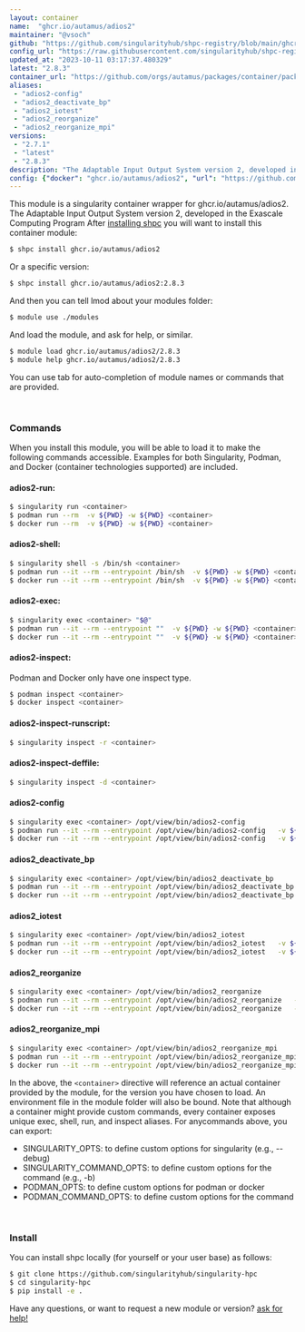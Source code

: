 ```yaml
---
layout: container
name:  "ghcr.io/autamus/adios2"
maintainer: "@vsoch"
github: "https://github.com/singularityhub/shpc-registry/blob/main/ghcr.io/autamus/adios2/container.yaml"
config_url: "https://raw.githubusercontent.com/singularityhub/shpc-registry/main/ghcr.io/autamus/adios2/container.yaml"
updated_at: "2023-10-11 03:17:37.480329"
latest: "2.8.3"
container_url: "https://github.com/orgs/autamus/packages/container/package/adios2"
aliases:
 - "adios2-config"
 - "adios2_deactivate_bp"
 - "adios2_iotest"
 - "adios2_reorganize"
 - "adios2_reorganize_mpi"
versions:
 - "2.7.1"
 - "latest"
 - "2.8.3"
description: "The Adaptable Input Output System version 2, developed in the Exascale Computing Program"
config: {"docker": "ghcr.io/autamus/adios2", "url": "https://github.com/orgs/autamus/packages/container/package/adios2", "maintainer": "@vsoch", "description": "The Adaptable Input Output System version 2, developed in the Exascale Computing Program", "latest": {"2.8.3": "sha256:9e80c7aeed6091aba262a761376a2504699f3b3cd404f524db4c527d4c102c72"}, "tags": {"2.7.1": "sha256:ad475f144747104b57674f84e72efa877e904645ce5edeb9d43a06e058764c72", "latest": "sha256:9e80c7aeed6091aba262a761376a2504699f3b3cd404f524db4c527d4c102c72", "2.8.3": "sha256:9e80c7aeed6091aba262a761376a2504699f3b3cd404f524db4c527d4c102c72"}, "aliases": {"adios2-config": "/opt/view/bin/adios2-config", "adios2_deactivate_bp": "/opt/view/bin/adios2_deactivate_bp", "adios2_iotest": "/opt/view/bin/adios2_iotest", "adios2_reorganize": "/opt/view/bin/adios2_reorganize", "adios2_reorganize_mpi": "/opt/view/bin/adios2_reorganize_mpi"}}
---
```


This module is a singularity container wrapper for ghcr.io/autamus/adios2.
The Adaptable Input Output System version 2, developed in the Exascale Computing Program
After [installing shpc](#install) you will want to install this container module:


```bash
$ shpc install ghcr.io/autamus/adios2
```

Or a specific version:

```bash
$ shpc install ghcr.io/autamus/adios2:2.8.3
```

And then you can tell lmod about your modules folder:

```bash
$ module use ./modules
```

And load the module, and ask for help, or similar.

```bash
$ module load ghcr.io/autamus/adios2/2.8.3
$ module help ghcr.io/autamus/adios2/2.8.3
```

You can use tab for auto-completion of module names or commands that are provided.

<br>

### Commands

When you install this module, you will be able to load it to make the following commands accessible.
Examples for both Singularity, Podman, and Docker (container technologies supported) are included.

#### adios2-run:

```bash
$ singularity run <container>
$ podman run --rm  -v ${PWD} -w ${PWD} <container>
$ docker run --rm  -v ${PWD} -w ${PWD} <container>
```

#### adios2-shell:

```bash
$ singularity shell -s /bin/sh <container>
$ podman run --it --rm --entrypoint /bin/sh  -v ${PWD} -w ${PWD} <container>
$ docker run --it --rm --entrypoint /bin/sh  -v ${PWD} -w ${PWD} <container>
```

#### adios2-exec:

```bash
$ singularity exec <container> "$@"
$ podman run --it --rm --entrypoint ""  -v ${PWD} -w ${PWD} <container> "$@"
$ docker run --it --rm --entrypoint ""  -v ${PWD} -w ${PWD} <container> "$@"
```

#### adios2-inspect:

Podman and Docker only have one inspect type.

```bash
$ podman inspect <container>
$ docker inspect <container>
```

#### adios2-inspect-runscript:

```bash
$ singularity inspect -r <container>
```

#### adios2-inspect-deffile:

```bash
$ singularity inspect -d <container>
```


#### adios2-config

```bash
$ singularity exec <container> /opt/view/bin/adios2-config
$ podman run --it --rm --entrypoint /opt/view/bin/adios2-config   -v ${PWD} -w ${PWD} <container> -c " $@"
$ docker run --it --rm --entrypoint /opt/view/bin/adios2-config   -v ${PWD} -w ${PWD} <container> -c " $@"
```


#### adios2_deactivate_bp

```bash
$ singularity exec <container> /opt/view/bin/adios2_deactivate_bp
$ podman run --it --rm --entrypoint /opt/view/bin/adios2_deactivate_bp   -v ${PWD} -w ${PWD} <container> -c " $@"
$ docker run --it --rm --entrypoint /opt/view/bin/adios2_deactivate_bp   -v ${PWD} -w ${PWD} <container> -c " $@"
```


#### adios2_iotest

```bash
$ singularity exec <container> /opt/view/bin/adios2_iotest
$ podman run --it --rm --entrypoint /opt/view/bin/adios2_iotest   -v ${PWD} -w ${PWD} <container> -c " $@"
$ docker run --it --rm --entrypoint /opt/view/bin/adios2_iotest   -v ${PWD} -w ${PWD} <container> -c " $@"
```


#### adios2_reorganize

```bash
$ singularity exec <container> /opt/view/bin/adios2_reorganize
$ podman run --it --rm --entrypoint /opt/view/bin/adios2_reorganize   -v ${PWD} -w ${PWD} <container> -c " $@"
$ docker run --it --rm --entrypoint /opt/view/bin/adios2_reorganize   -v ${PWD} -w ${PWD} <container> -c " $@"
```


#### adios2_reorganize_mpi

```bash
$ singularity exec <container> /opt/view/bin/adios2_reorganize_mpi
$ podman run --it --rm --entrypoint /opt/view/bin/adios2_reorganize_mpi   -v ${PWD} -w ${PWD} <container> -c " $@"
$ docker run --it --rm --entrypoint /opt/view/bin/adios2_reorganize_mpi   -v ${PWD} -w ${PWD} <container> -c " $@"
```



In the above, the `<container>` directive will reference an actual container provided
by the module, for the version you have chosen to load. An environment file in the
module folder will also be bound. Note that although a container
might provide custom commands, every container exposes unique exec, shell, run, and
inspect aliases. For anycommands above, you can export:

 - SINGULARITY_OPTS: to define custom options for singularity (e.g., --debug)
 - SINGULARITY_COMMAND_OPTS: to define custom options for the command (e.g., -b)
 - PODMAN_OPTS: to define custom options for podman or docker
 - PODMAN_COMMAND_OPTS: to define custom options for the command

<br>

### Install

You can install shpc locally (for yourself or your user base) as follows:

```bash
$ git clone https://github.com/singularityhub/singularity-hpc
$ cd singularity-hpc
$ pip install -e .
```

Have any questions, or want to request a new module or version? [ask for help!](https://github.com/singularityhub/singularity-hpc/issues)